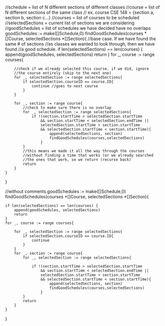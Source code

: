 //schedule = list of N different sections of different classes
//course = list of N different sections of the same class
//    ex. course CSE 148 = {section a, section b, section c...}
//courses = list of courses to be scheduled
//selectedSections = current list of sections we are considering 
//goodSchedules = list of schedules we have decided have no overlaps
goodSchedules := make([]Schedule,0)
findGoodSchedules(courses *[]Course, selectedSections *[]Section){
    //base case. If we have found the same # of sections
    //as classes we wanted to look through, then we have found
    //a good schedule.
    if len(selectedSections) == len(courses) {
        append(goodSchedules, selectedSections)
        return
    }
    for _, course := range courses{
        
        //check if we already selected this course. if we did, ignore 
        //the course entirely (skip to the next one)
        for _, selectedSection := range selectedSections{
            if selectedSection.courseID == course.ID{
                continue //goes to next course
            }
        }
        
        for _, section := range course{
            //check to make sure there is no overlap
            for _, selectedSection := range selectedSections{
                if !(section.startTime > selectedSection.startTime
                    && section.startTime < selectedSection.endTime || 
                    selectedSection.startTime > section.startTime
                    && selectedSection.startTime < section.startTime){
                        append(selectedSections, section)
                        findGoodSchedules(courses,selectedSections)
                    }
            }
            //this means we made it all the way through the courses
            //without finding a time that works (or we already searched
            //the ones that work, so we return (recurse back)
            return
        }
    }
        
}


//without comments
goodSchedules := make([]Schedule,0)
findGoodSchedules(courses *[]Course, selectedSections *[]Section){
    
    if len(selectedSections) == len(courses) {
        append(goodSchedules, selectedSections)
        return
    }
    for _, course := range courses{
  
        for _, selectedSection := range selectedSections{
            if selectedSection.courseID == course.ID{
                continue
            }
        }
        for _, section := range course{
            for _, selectedSection := range selectedSections{
            
                if !(section.startTime > selectedSection.startTime
                    && section.startTime < selectedSection.endTime || 
                    selectedSection.startTime > section.startTime
                    && selectedSection.startTime < section.startTime){
                        append(selectedSections, section)
                        findGoodSchedules(courses,selectedSections)
                    }
            }
            return
        }
    }
}
